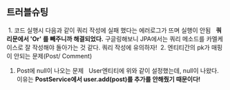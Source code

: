 ## 트러블슈팅
​
1\. 코드 실행시 다음과 같이 쿼리 작성에 실패 했다는 에러로그가 뜨며 실행이 안됨
​
​
**쿼리문에서 'Or' 를 빼주니까 해결되었다.**
​
구글링해보니 JPA에서는 쿼리 메소드를 카멜케이스로 잘 작성해야 돌아가는 것 같다. 쿼리 작성에 유의하자!
​
2\. 엔티티간의 pk가 매핑이 안되는 문제(Post/ Comment)
​
​
1) Post에 null이 나오는 문제 
​
​
User엔티티에 위와 같이 설정했는데, null이 나왔다. 
​
이유는 **PostService에서 user.add(post)를 추가를 안해줬기 때문이다!**
